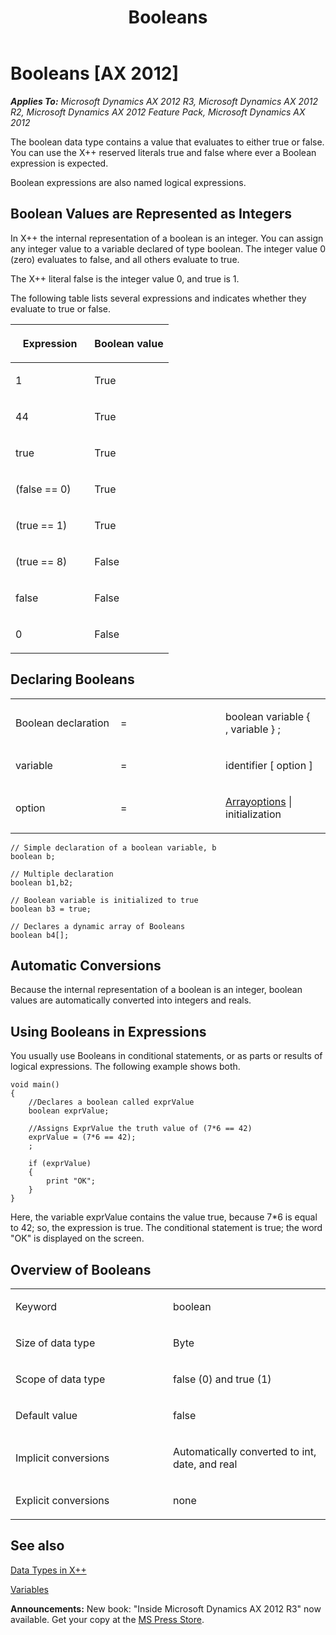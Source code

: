 ﻿---
title: Booleans
TOCTitle: Booleans
ms:assetid: 8c1a66c5-dfdd-452c-ad2f-bdb08ad53655
ms:mtpsurl: https://msdn.microsoft.com/en-us/library/Aa659760(v=AX.60)
ms:contentKeyID: 35246387
ms.date: 05/18/2015
mtps_version: v=AX.60
---

# Booleans [AX 2012]


_**Applies To:** Microsoft Dynamics AX 2012 R3, Microsoft Dynamics AX 2012 R2, Microsoft Dynamics AX 2012 Feature Pack, Microsoft Dynamics AX 2012_

The boolean data type contains a value that evaluates to either true or false. You can use the X++ reserved literals true and false where ever a Boolean expression is expected.

Boolean expressions are also named logical expressions.

## Boolean Values are Represented as Integers

In X++ the internal representation of a boolean is an integer. You can assign any integer value to a variable declared of type boolean. The integer value 0 (zero) evaluates to false, and all others evaluate to true.

The X++ literal false is the integer value 0, and true is 1.

The following table lists several expressions and indicates whether they evaluate to true or false.

<table>
<colgroup>
<col style="width: 50%" />
<col style="width: 50%" />
</colgroup>
<thead>
<tr class="header">
<th><p>Expression</p></th>
<th><p>Boolean value</p></th>
</tr>
</thead>
<tbody>
<tr class="odd">
<td><p>1</p></td>
<td><p>True</p></td>
</tr>
<tr class="even">
<td><p>44</p></td>
<td><p>True</p></td>
</tr>
<tr class="odd">
<td><p>true</p></td>
<td><p>True</p></td>
</tr>
<tr class="even">
<td><p>(false == 0)</p></td>
<td><p>True</p></td>
</tr>
<tr class="odd">
<td><p>(true == 1)</p></td>
<td><p>True</p></td>
</tr>
<tr class="even">
<td><p>(true == 8)</p></td>
<td><p>False</p></td>
</tr>
<tr class="odd">
<td><p>false</p></td>
<td><p>False</p></td>
</tr>
<tr class="even">
<td><p>0</p></td>
<td><p>False</p></td>
</tr>
</tbody>
</table>


## Declaring Booleans

<table>
<colgroup>
<col style="width: 33%" />
<col style="width: 33%" />
<col style="width: 33%" />
</colgroup>
<tbody>
<tr class="odd">
<td><p>Boolean declaration</p></td>
<td><p>=</p></td>
<td><p>boolean variable { , variable } ;</p></td>
</tr>
<tr class="even">
<td><p>variable</p></td>
<td><p>=</p></td>
<td><p>identifier [ option ]</p></td>
</tr>
<tr class="odd">
<td><p>option</p></td>
<td><p>=</p></td>
<td><p><a href="arrays.md">Arrayoptions</a> | initialization</p></td>
</tr>
</tbody>
</table>


    // Simple declaration of a boolean variable, b
    boolean b; 
     
    // Multiple declaration
    boolean b1,b2;
     
    // Boolean variable is initialized to true 
    boolean b3 = true; 
     
    // Declares a dynamic array of Booleans
    boolean b4[]; 

## Automatic Conversions

Because the internal representation of a boolean is an integer, boolean values are automatically converted into integers and reals.

## Using Booleans in Expressions

You usually use Booleans in conditional statements, or as parts or results of logical expressions. The following example shows both.

    void main()
    {
        //Declares a boolean called exprValue
        boolean exprValue; 
     
        //Assigns ExprValue the truth value of (7*6 == 42)
        exprValue = (7*6 == 42);
        ;
     
        if (exprValue)
        { 
            print "OK";
        } 
    }

Here, the variable exprValue contains the value true, because 7\*6 is equal to 42; so, the expression is true. The conditional statement is true; the word "OK" is displayed on the screen.

## Overview of Booleans

<table>
<colgroup>
<col style="width: 50%" />
<col style="width: 50%" />
</colgroup>
<tbody>
<tr class="odd">
<td><p>Keyword</p></td>
<td><p>boolean</p></td>
</tr>
<tr class="even">
<td><p>Size of data type</p></td>
<td><p>Byte</p></td>
</tr>
<tr class="odd">
<td><p>Scope of data type</p></td>
<td><p>false (0) and true (1)</p></td>
</tr>
<tr class="even">
<td><p>Default value</p></td>
<td><p>false</p></td>
</tr>
<tr class="odd">
<td><p>Implicit conversions</p></td>
<td><p>Automatically converted to int, date, and real</p></td>
</tr>
<tr class="even">
<td><p>Explicit conversions</p></td>
<td><p>none</p></td>
</tr>
</tbody>
</table>


## See also

[Data Types in X++](data-types-in-x.md)

[Variables](variables.md)

  
**Announcements:** New book: "Inside Microsoft Dynamics AX 2012 R3" now available. Get your copy at the [MS Press Store](https://www.microsoftpressstore.com/store/inside-microsoft-dynamics-ax-2012-r3-9780735685109).

